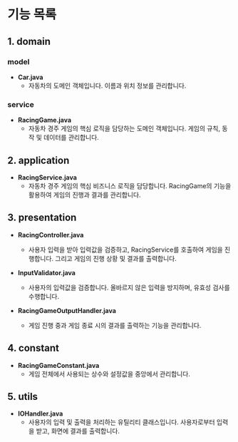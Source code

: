 # 기능 목록

## 1. domain

### model

- **Car.java**
    - 자동차의 도메인 객체입니다. 이름과 위치 정보를 관리합니다.

### service

- **RacingGame.java**
    - 자동차 경주 게임의 핵심 로직을 담당하는 도메인 객체입니다. 게임의 규칙, 동작 및 데이터를 관리합니다.

## 2. application

- **RacingService.java**
    - 자동차 경주 게임의 핵심 비즈니스 로직을 담당합니다. RacingGame의 기능을 활용하여 게임의 진행과 결과를 관리합니다.

## 3. presentation

- **RacingController.java**
    - 사용자 입력을 받아 입력값을 검증하고, RacingService를 호출하여 게임을 진행합니다. 그리고 게임의 진행 상황 및 결과를 출력합니다.

- **InputValidator.java**
    - 사용자의 입력값을 검증합니다. 올바르지 않은 입력을 방지하며, 유효성 검사를 수행합니다.

- **RacingGameOutputHandler.java**
    - 게임 진행 중과 게임 종료 시의 결과를 출력하는 기능을 관리합니다.

## 4. constant

- **RacingGameConstant.java**
    - 게임 전체에서 사용되는 상수와 설정값을 중앙에서 관리합니다.

## 5. utils

- **IOHandler.java**
    - 사용자의 입력 및 출력을 처리하는 유틸리티 클래스입니다. 사용자로부터 입력을 받고, 화면에 결과를 출력합니다.